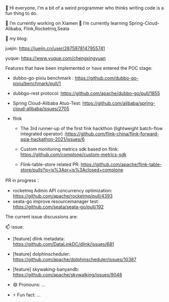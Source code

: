 👋 Hi everyone, I'm a bit of a weird programmer who thinks writing code is a fun thing to do.

 🔭 I’m currently working on Xiamen
 🌱 I’m currently learning Spring-Cloud-Alibaba, Flink,Rocketmq,Seata
 
👯 my blog:

juejin: https://juejin.cn/user/2875978147955741

yuque: https://www.yuque.com/chengxingyuan

Features that have been implemented or have entered the POC stage:

- dubbo-go-pixiu benchmark : https://github.com/dubbo-go-pixiu/benchmark/pull/1
- dubbgo-rest protocol: https://github.com/apache/dubbo-go/pull/1855

- Spring Cloud-Alibaba Atuo-Test: https://github.com/alibaba/spring-cloud-alibaba/issues/2705

- flink
  - The 3rd runner-up of the first fink hackthon (lightweight batch-flow integrated operator) :https://github.com/flink-china/flink-forward-asia-hackathon-2021/issues/6

  - Custom monitoring metrics sdk based on flink: https://github.com/complone/custom-metrics-sdk
     
  - Flink-table-store related PR: https://github.com/apache/flink-table-store/pulls?q=is%3Apr+is%3Aclosed+complone

PR in progress：

- rocketmq Admin API concurrency optimization: https://github.com/apache/rocketmq/pull/4393
- seata-go improve resourcemanager test: https://github.com/seata/seata-go/pull/192

The current issue discussions are:

📫 issue:

     
- [feature] dlink metadata:  https://github.com/DataLinkDC/dlink/issues/681

- [feature] dolphinscheduler: https://github.com/apache/dolphinscheduler/issues/10387

- [feature] skywaking-banyandb: https://github.com/apache/skywalking/issues/9048

- 😄 Pronouns: ...
- ⚡ Fun fact: ...
